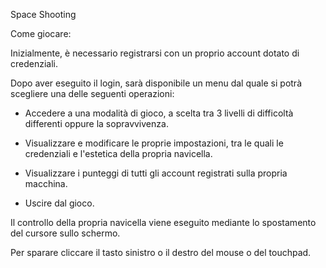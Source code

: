 ﻿Space Shooting

Come giocare:

Inizialmente, è necessario registrarsi con un proprio account dotato di credenziali.

Dopo aver eseguito il login, sarà disponibile un menu dal quale si potrà scegliere una delle seguenti operazioni:

- Accedere a una modalità di gioco, a scelta tra 3 livelli di difficoltà differenti oppure la sopravvivenza.

- Visualizzare e modificare le proprie impostazioni, tra le quali le credenziali e l'estetica della propria navicella.

- Visualizzare i punteggi di tutti gli account registrati sulla propria macchina.

- Uscire dal gioco.

Il controllo della propria navicella viene eseguito mediante lo spostamento del cursore sullo schermo.

Per sparare cliccare il tasto sinistro o il destro del mouse o del touchpad.